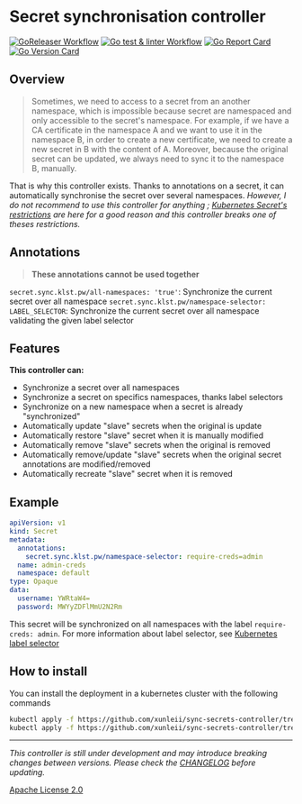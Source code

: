 # Secret synchronisation controller

[![GoReleaser Workflow](https://github.com/xunleii/sync-secrets-controller/workflows/GoReleaser/badge.svg)](https://github.com/xunleii/sync-secrets-controller/actions)
[![Go test & linter Workflow](https://github.com/xunleii/sync-secrets-controller/workflows/Go%20-%20Test%20&%20Lint/badge.svg)](https://github.com/xunleii/sync-secrets-controller/actions)
[![Go Report Card](https://goreportcard.com/badge/github.com/xunleii/sync-secrets-controller)](https://goreportcard.com/report/github.com/xunleii/sync-secrets-controller)
[![Go Version Card](https://img.shields.io/github/go-mod/go-version/xunleii/sync-secrets-controller)](go.mod)

## Overview

> Sometimes, we need to access to a secret from an another namespace, which is impossible because secret are namespaced
> and only accessible to the secret's namespace.
> For example, if we have a CA certificate in the namespace A and we want to use it in the namespace B, in order to
> create a new certificate, we need to create a new secret in B with the content of A. Moreover, because the original
> secret can be updated, we always need to sync it to the namespace B, manually.

That is why this controller exists. Thanks to annotations on a secret, it can automatically synchronise the secret over
several namespaces.  *However, I do not recommend to use this controller for anything ;
[Kubernetes Secret's restrictions](https://kubernetes.io/docs/concepts/configuration/secret/#restrictions) are here
for a good reason and this controller breaks one of theses restrictions.*

## Annotations

> **These annotations cannot be used together**

`secret.sync.klst.pw/all-namespaces: 'true'`: Synchronize the current secret over all namespace
`secret.sync.klst.pw/namespace-selector: LABEL_SELECTOR`: Synchronize the current secret over all namespace
validating the given label selector

## Features

**This controller can:**

- Synchronize a secret over all namespaces
- Synchronize a secret on specifics namespaces, thanks label selectors
- Synchronize on a new namespace when a secret is already "synchronized"
- Automatically update "slave" secrets when the original is update
- Automatically restore "slave" secret when it is manually modified
- Automatically remove "slave" secrets when the original is removed
- Automatically remove/update "slave" secrets when the original secret annotations are modified/removed
- Automatically recreate "slave" secret when it is removed

## Example

```yaml
apiVersion: v1
kind: Secret
metadata:
  annotations:
    secret.sync.klst.pw/namespace-selector: require-creds=admin
  name: admin-creds
  namespace: default
type: Opaque
data:
  username: YWRtaW4=
  password: MWYyZDFlMmU2N2Rm
```

This secret will be synchronized on all namespaces with the label `require-creds: admin`. For more information about
label selector, see [Kubernetes label selector](https://kubernetes.io/docs/concepts/overview/working-with-objects/labels/#label-selectors.)

## How to install

You can install the deployment in a kubernetes cluster with the following commands

```bash
kubectl apply -f https://github.com/xunleii/sync-secrets-controller/tree/master/deploy/rbac.yaml
kubectl apply -f https://github.com/xunleii/sync-secrets-controller/tree/master/deploy/deployment.yaml
```

---

*This controller is still under development and may introduce breaking changes between versions.
Please check the [CHANGELOG](CHANGELOG.md) before updating.*

[Apache License 2.0](LICENSE)
